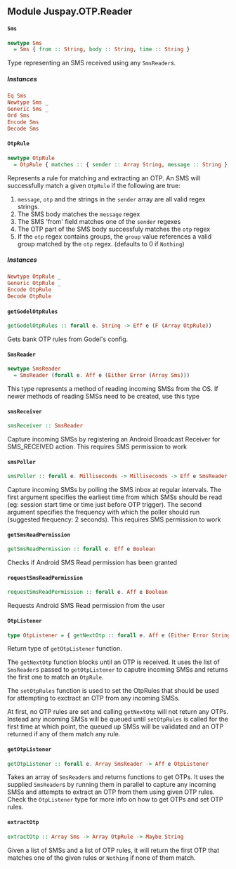 ## Module Juspay.OTP.Reader

#### `Sms`

``` purescript
newtype Sms
  = Sms { from :: String, body :: String, time :: String }
```

Type representing an SMS received using any `SmsReader`s.

##### Instances
``` purescript
Eq Sms
Newtype Sms _
Generic Sms _
Ord Sms
Encode Sms
Decode Sms
```

#### `OtpRule`

``` purescript
newtype OtpRule
  = OtpRule { matches :: { sender :: Array String, message :: String }, otp :: String, group :: Maybe Int }
```

Represents a rule for matching and extracting an OTP. An SMS will
successfully match a given `OtpRule` if the following are true:
 1. `message`, `otp` and the strings in the `sender` array are all
   valid regex strings.
 2. The SMS body matches the `message` regex
 3. The SMS 'from' field matches one of the `sender` regexes
 4. The OTP part of the SMS body successfuly matches the `otp` regex
 5. If the `otp` regex contains groups, the `group` value references
   a valid group matched by the `otp` regex. (defaults to 0 if `Nothing`)

##### Instances
``` purescript
Newtype OtpRule _
Generic OtpRule _
Encode OtpRule
Decode OtpRule
```

#### `getGodelOtpRules`

``` purescript
getGodelOtpRules :: forall e. String -> Eff e (F (Array OtpRule))
```

Gets bank OTP rules from Godel's config.

#### `SmsReader`

``` purescript
newtype SmsReader
  = SmsReader (forall e. Aff e (Either Error (Array Sms)))
```

This type represents a method of reading incoming SMSs from the OS. If newer
methods of reading SMSs need to be created, use this type

#### `smsReceiver`

``` purescript
smsReceiver :: SmsReader
```

Capture incoming SMSs by registering an Android Broadcast Receiver for
SMS_RECEIVED action. This requires SMS permission to work

#### `smsPoller`

``` purescript
smsPoller :: forall e. Milliseconds -> Milliseconds -> Eff e SmsReader
```

Capture incoming SMSs by polling the SMS inbox at regular intervals. The
first argument specifies the earliest time from which SMSs should be read
(eg: session start time or time just before OTP trigger). The second
argument specifies the frequency with which the poller should run (suggested
frequency: 2 seconds). This requires SMS permission to work

#### `getSmsReadPermission`

``` purescript
getSmsReadPermission :: forall e. Eff e Boolean
```

Checks if Android SMS Read permission has been granted

#### `requestSmsReadPermission`

``` purescript
requestSmsReadPermission :: forall e. Aff e Boolean
```

Requests Android SMS Read permission from the user

#### `OtpListener`

``` purescript
type OtpListener = { getNextOtp :: forall e. Aff e (Either Error String), setOtpRules :: forall e. Array OtpRule -> Aff e Unit }
```

Return type of `getOtpListener` function.

The `getNextOtp` function blocks until an OTP is received. It uses the list
of `SmsReader`s passed to `getOtpListener` to caputre incoming SMSs and
returns the first one to match an `OtpRule`.

The `setOtpRules` function is used to set the OtpRules that should be used
for attempting to exctract an OTP from any incoming SMSs.

At first, no OTP rules are set and calling `getNextOtp` will not return any
OTPs. Instead any incoming SMSs will be queued until `setOtpRules` is called
for the first time at which point, the queued up SMSs will be validated and
an OTP returned if any of them match any rule.

#### `getOtpListener`

``` purescript
getOtpListener :: forall e. Array SmsReader -> Aff e OtpListener
```

Takes an array of `SmsReader`s and returns functions to get OTPs. It uses the
supplied `SmsReader`s  by running them in parallel to capture any incoming
SMSs and attempts to extract an OTP from them using given OTP rules. Check
the `OtpListener` type for more info on how to get OTPs and set OTP rules.

#### `extractOtp`

``` purescript
extractOtp :: Array Sms -> Array OtpRule -> Maybe String
```

Given a list of SMSs and a list of OTP rules, it will return the first OTP
that matches one of the given rules or `Nothing` if none of them match.


